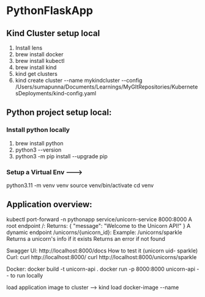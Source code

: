 # PythonFlaskApp

Kind Cluster setup local
-------------------------
1. Install lens
2. brew install docker
3. brew install kubectl
4. brew install kind
5. kind get clusters
6. kind create cluster --name mykindcluster --config /Users/sumapunna/Documents/Learnings/MyGItRepositories/KubernetesDeployments/kind-config.yaml



Python project setup local:
----------------------------
### Install python locally 
1. brew install python
2. python3 --version
3. python3 -m pip install --upgrade pip

### Setup a Virtual Env --->
python3.11 -m venv venv
source venv/bin/activate
cd venv


Application overview:
--------------------

kubectl port-forward -n pythonapp service/unicorn-service 8000:8000
A root endpoint /:
Returns: { "message": "Welcome to the Unicorn API!" }
A dynamic endpoint /unicorns/{unicorn_id}:
Example: /unicorns/sparkle
Returns a unicorn's info if it exists
Returns an error if not found


Swagger UI: http://localhost:8000/docs
How to test it (unicorn uid- sparkle)
Curl:
curl http://localhost:8000/
curl http://localhost:8000/unicorns/sparkle

Docker:
docker build -t unicorn-api .
docker run -p 8000:8000 unicorn-api -- to run locally

load application image to cluster -->
kind load docker-image <image-name> --name <cluster-name>


